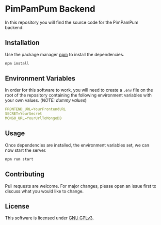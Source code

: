 # PimPamPum Backend

In this repository you will find the source code for the PimPamPum backend. 

## Installation

Use the package manager [npm](https://npm.js) to install the dependencies.

```bash
npm install
```

## Environment Variables

In order for this software to work, you will need to create a ```.env``` file on the root of the repository containing the following environment variables with your own values. (*NOTE: dummy values*)

```yaml
FRONTEND_URL=YourFrontendURL
SECRET=YourSecret
MONGO_URL=YourUrlToMongoDB

```

## Usage

Once dependencies are installed, the environment variables set, we can now start the server.

```bash
npm run start
```

## Contributing
Pull requests are welcome. For major changes, please open an issue first to discuss what you would like to change.

## License
This software is licensed under [GNU GPLv3](https://choosealicense.com/licenses/gpl-3.0/). 
